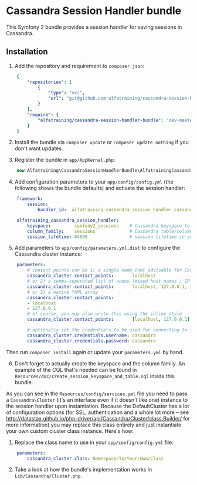 # Cassandra Session Handler bundle #

This Symfony 2 bundle provides a session handler for saving sessions in Cassandra.

## Installation

1. Add the repository and requirement to `composer.json`:
```yml
    {
        "repositories": [
            {
                "type": "vcs",
                "url": "git@github.com:alfatraining/cassandra-session-handler-bundle.git"
            }
        ],
        "require": {
            "alfatraining/cassandra-session-handler-bundle": "dev-master"
        }
    }
```

2. Install the bundle via `composer update` or `composer update nothing` if you don't want updates.

3. Register the bundle in `app/AppKernel.php`:
```php
    new Alfatraining\CassandraSessionHandlerBundle\AlfatrainingCassandraSessionHandlerBundle(),
```

4. Add configuration parameters to your `app/config/config.yml` (the following shows the bundle defaults) and activate the session handler:
```yml
    framework:
        session:
            handler_id:  alfatraining_cassandra_session_handler.cassandra_session_handler

    alfatraining_cassandra_session_handler:
        keyspace:         symfony2_sessions    # Cassandra keyspace to use
        column_family:    sessions             # Cassandra table/column family to use
        session_lifetime: 84600                # session lifetime in seconds
```

5. Add parameters to `app/config/parameters.yml.dist` to configure the Cassandra cluster instance:
```yml
    parameters:
        # contact points can be 1) a single node (not advisable for Cassandra)
        cassandra_cluster.contact_points:       localhost
        # or 2) a comma-separated list of nodes (mixed host names / IP addresses possible)
        cassandra_cluster.contact_points:       localhost, 127.0.0.1, 172.18.1.10
        # or 3) a native YAML array
        cassandra_cluster.contact_points:
        - localhost
        - 127.0.0.1
        # of course, you may also write this using the inline style
        cassandra_cluster.contact_points:       [localhost, 127.0.0.1]

        # optionally set the credentials to be used for connecting to the Cassandra cluster
        cassandra_cluster.credentials.username: cassandra
        cassandra_cluster.credentials.password: cassandra
```
Then run `composer install` again or update your `parameters.yml` by hand.

6. Don't forget to actually create the keyspace and the column family. An example of the CQL that's needed can be found in `Resources/doc/create_session_keyspace_and_table.sql` inside this bundle.


As you can see in the `Resources/config/services.yml` file you need to pass a `Cassandra\Cluster` (it's an interface even if it doesn't like one) instance to the session handler upon instantiation. Because the DefaultCluster has a lot of configuration options (for SSL, authentication and a whole lot more – see http://datastax.github.io/php-driver/api/Cassandra/Cluster/class.Builder/ for more information) you may replace this class entirely and just instantiate your own custom cluster class instance. Here's how:

1. Replace the class name to use in your `app/config/config.yml` file:
```yml
    parameters:
        cassandra_cluster.class: Namespace/To/Your/Own/Class
```

2. Take a look at how the bundle's implementation works in `Lib/Cassandra/Cluster.php`.
